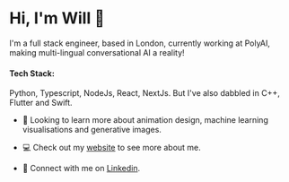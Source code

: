 # Hi, I'm Will 👋

I'm a full stack engineer, based in London, currently working at PolyAI, making multi-lingual conversational AI a reality!

#### Tech Stack:
Python, Typescript, NodeJs, React, NextJs. But I've also dabbled in C++, Flutter and Swift.


- 🌱 Looking to learn more about animation design, machine learning visualisations and generative images.

- :computer: Check out my [website](https://www.will-thomson.com/) to see more about me.

- 🤝 Connect with me on [Linkedin](https://www.linkedin.com/in/william-p-thomson/).

